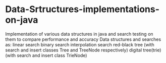 # Data-Srtructures-implementations-on-java
Implementation of various data structures in java and search testing on them to compare performance and accuracy
Data structures and searches as:
linear search
binary search
interpolation search
red-black tree (with search and insert classes Tree and TreeNode respectively)
digital tree(trie) (with search and insert class TrieNode)
